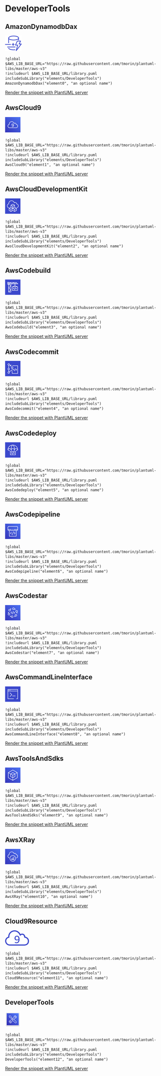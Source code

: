 # DeveloperTools
## AmazonDynamodbDax
![AmazonDynamodbDax](../../aws-v3/icons-x50/DeveloperTools/AmazonDynamodbDax.png)
```plantuml
!global $AWS_LIB_BASE_URL="https://raw.githubusercontent.com/tmorin/plantuml-libs/master/aws-v3"
!includeurl $AWS_LIB_BASE_URL/library.puml
includeSubLibrary("elements/DeveloperTools")
AmazonDynamodbDax("element0", "an optional name")
```
<a target="_blank" href="http://www.plantuml.com/plantuml/proxy?src=https://raw.githubusercontent.com/tmorin/plantuml-libs/master/aws-v3/elements/DeveloperTools.exp.puml&idx=0&AmazonDynamodbDax">Render the snippet with PlantUML server</a>
## AwsCloud9
![AwsCloud9](../../aws-v3/icons-x50/DeveloperTools/AwsCloud9.png)
```plantuml
!global $AWS_LIB_BASE_URL="https://raw.githubusercontent.com/tmorin/plantuml-libs/master/aws-v3"
!includeurl $AWS_LIB_BASE_URL/library.puml
includeSubLibrary("elements/DeveloperTools")
AwsCloud9("element1", "an optional name")
```
<a target="_blank" href="http://www.plantuml.com/plantuml/proxy?src=https://raw.githubusercontent.com/tmorin/plantuml-libs/master/aws-v3/elements/DeveloperTools.exp.puml&idx=1&AwsCloud9">Render the snippet with PlantUML server</a>
## AwsCloudDevelopmentKit
![AwsCloudDevelopmentKit](../../aws-v3/icons-x50/DeveloperTools/AwsCloudDevelopmentKit.png)
```plantuml
!global $AWS_LIB_BASE_URL="https://raw.githubusercontent.com/tmorin/plantuml-libs/master/aws-v3"
!includeurl $AWS_LIB_BASE_URL/library.puml
includeSubLibrary("elements/DeveloperTools")
AwsCloudDevelopmentKit("element2", "an optional name")
```
<a target="_blank" href="http://www.plantuml.com/plantuml/proxy?src=https://raw.githubusercontent.com/tmorin/plantuml-libs/master/aws-v3/elements/DeveloperTools.exp.puml&idx=2&AwsCloudDevelopmentKit">Render the snippet with PlantUML server</a>
## AwsCodebuild
![AwsCodebuild](../../aws-v3/icons-x50/DeveloperTools/AwsCodebuild.png)
```plantuml
!global $AWS_LIB_BASE_URL="https://raw.githubusercontent.com/tmorin/plantuml-libs/master/aws-v3"
!includeurl $AWS_LIB_BASE_URL/library.puml
includeSubLibrary("elements/DeveloperTools")
AwsCodebuild("element3", "an optional name")
```
<a target="_blank" href="http://www.plantuml.com/plantuml/proxy?src=https://raw.githubusercontent.com/tmorin/plantuml-libs/master/aws-v3/elements/DeveloperTools.exp.puml&idx=3&AwsCodebuild">Render the snippet with PlantUML server</a>
## AwsCodecommit
![AwsCodecommit](../../aws-v3/icons-x50/DeveloperTools/AwsCodecommit.png)
```plantuml
!global $AWS_LIB_BASE_URL="https://raw.githubusercontent.com/tmorin/plantuml-libs/master/aws-v3"
!includeurl $AWS_LIB_BASE_URL/library.puml
includeSubLibrary("elements/DeveloperTools")
AwsCodecommit("element4", "an optional name")
```
<a target="_blank" href="http://www.plantuml.com/plantuml/proxy?src=https://raw.githubusercontent.com/tmorin/plantuml-libs/master/aws-v3/elements/DeveloperTools.exp.puml&idx=4&AwsCodecommit">Render the snippet with PlantUML server</a>
## AwsCodedeploy
![AwsCodedeploy](../../aws-v3/icons-x50/DeveloperTools/AwsCodedeploy.png)
```plantuml
!global $AWS_LIB_BASE_URL="https://raw.githubusercontent.com/tmorin/plantuml-libs/master/aws-v3"
!includeurl $AWS_LIB_BASE_URL/library.puml
includeSubLibrary("elements/DeveloperTools")
AwsCodedeploy("element5", "an optional name")
```
<a target="_blank" href="http://www.plantuml.com/plantuml/proxy?src=https://raw.githubusercontent.com/tmorin/plantuml-libs/master/aws-v3/elements/DeveloperTools.exp.puml&idx=5&AwsCodedeploy">Render the snippet with PlantUML server</a>
## AwsCodepipeline
![AwsCodepipeline](../../aws-v3/icons-x50/DeveloperTools/AwsCodepipeline.png)
```plantuml
!global $AWS_LIB_BASE_URL="https://raw.githubusercontent.com/tmorin/plantuml-libs/master/aws-v3"
!includeurl $AWS_LIB_BASE_URL/library.puml
includeSubLibrary("elements/DeveloperTools")
AwsCodepipeline("element6", "an optional name")
```
<a target="_blank" href="http://www.plantuml.com/plantuml/proxy?src=https://raw.githubusercontent.com/tmorin/plantuml-libs/master/aws-v3/elements/DeveloperTools.exp.puml&idx=6&AwsCodepipeline">Render the snippet with PlantUML server</a>
## AwsCodestar
![AwsCodestar](../../aws-v3/icons-x50/DeveloperTools/AwsCodestar.png)
```plantuml
!global $AWS_LIB_BASE_URL="https://raw.githubusercontent.com/tmorin/plantuml-libs/master/aws-v3"
!includeurl $AWS_LIB_BASE_URL/library.puml
includeSubLibrary("elements/DeveloperTools")
AwsCodestar("element7", "an optional name")
```
<a target="_blank" href="http://www.plantuml.com/plantuml/proxy?src=https://raw.githubusercontent.com/tmorin/plantuml-libs/master/aws-v3/elements/DeveloperTools.exp.puml&idx=7&AwsCodestar">Render the snippet with PlantUML server</a>
## AwsCommandLineInterface
![AwsCommandLineInterface](../../aws-v3/icons-x50/DeveloperTools/AwsCommandLineInterface.png)
```plantuml
!global $AWS_LIB_BASE_URL="https://raw.githubusercontent.com/tmorin/plantuml-libs/master/aws-v3"
!includeurl $AWS_LIB_BASE_URL/library.puml
includeSubLibrary("elements/DeveloperTools")
AwsCommandLineInterface("element8", "an optional name")
```
<a target="_blank" href="http://www.plantuml.com/plantuml/proxy?src=https://raw.githubusercontent.com/tmorin/plantuml-libs/master/aws-v3/elements/DeveloperTools.exp.puml&idx=8&AwsCommandLineInterface">Render the snippet with PlantUML server</a>
## AwsToolsAndSdks
![AwsToolsAndSdks](../../aws-v3/icons-x50/DeveloperTools/AwsToolsAndSdks.png)
```plantuml
!global $AWS_LIB_BASE_URL="https://raw.githubusercontent.com/tmorin/plantuml-libs/master/aws-v3"
!includeurl $AWS_LIB_BASE_URL/library.puml
includeSubLibrary("elements/DeveloperTools")
AwsToolsAndSdks("element9", "an optional name")
```
<a target="_blank" href="http://www.plantuml.com/plantuml/proxy?src=https://raw.githubusercontent.com/tmorin/plantuml-libs/master/aws-v3/elements/DeveloperTools.exp.puml&idx=9&AwsToolsAndSdks">Render the snippet with PlantUML server</a>
## AwsXRay
![AwsXRay](../../aws-v3/icons-x50/DeveloperTools/AwsXRay.png)
```plantuml
!global $AWS_LIB_BASE_URL="https://raw.githubusercontent.com/tmorin/plantuml-libs/master/aws-v3"
!includeurl $AWS_LIB_BASE_URL/library.puml
includeSubLibrary("elements/DeveloperTools")
AwsXRay("element10", "an optional name")
```
<a target="_blank" href="http://www.plantuml.com/plantuml/proxy?src=https://raw.githubusercontent.com/tmorin/plantuml-libs/master/aws-v3/elements/DeveloperTools.exp.puml&idx=10&AwsXRay">Render the snippet with PlantUML server</a>
## Cloud9Resource
![Cloud9Resource](../../aws-v3/icons-x50/DeveloperTools/Cloud9Resource.png)
```plantuml
!global $AWS_LIB_BASE_URL="https://raw.githubusercontent.com/tmorin/plantuml-libs/master/aws-v3"
!includeurl $AWS_LIB_BASE_URL/library.puml
includeSubLibrary("elements/DeveloperTools")
Cloud9Resource("element11", "an optional name")
```
<a target="_blank" href="http://www.plantuml.com/plantuml/proxy?src=https://raw.githubusercontent.com/tmorin/plantuml-libs/master/aws-v3/elements/DeveloperTools.exp.puml&idx=11&Cloud9Resource">Render the snippet with PlantUML server</a>
## DeveloperTools
![DeveloperTools](../../aws-v3/icons-x50/DeveloperTools/DeveloperTools.png)
```plantuml
!global $AWS_LIB_BASE_URL="https://raw.githubusercontent.com/tmorin/plantuml-libs/master/aws-v3"
!includeurl $AWS_LIB_BASE_URL/library.puml
includeSubLibrary("elements/DeveloperTools")
DeveloperTools("element12", "an optional name")
```
<a target="_blank" href="http://www.plantuml.com/plantuml/proxy?src=https://raw.githubusercontent.com/tmorin/plantuml-libs/master/aws-v3/elements/DeveloperTools.exp.puml&idx=12&DeveloperTools">Render the snippet with PlantUML server</a>
